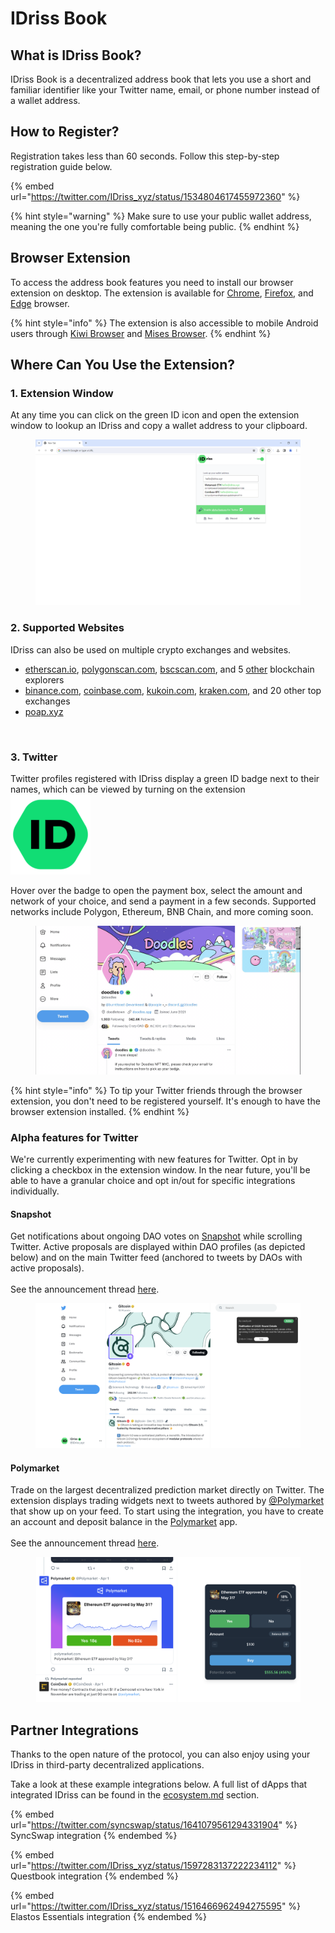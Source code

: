 # IDriss Book

## What is IDriss Book?

IDriss Book is a decentralized address book that lets you use a short and familiar identifier like your Twitter name, email, or phone number instead of a wallet address.

## How to Register?

Registration takes less than 60 seconds. Follow this step-by-step registration guide below.

{% embed url="https://twitter.com/IDriss_xyz/status/1534804617455972360" %}

{% hint style="warning" %}
Make sure to use your public wallet address, meaning the one you're fully comfortable being public.
{% endhint %}

## Browser Extension

To access the address book features you need to install our browser extension on desktop. The extension is available for [Chrome](https://chrome.google.com/webstore/detail/idriss/fghhpjoffbgecjikiipbkpdakfmkbmig), [Firefox](https://addons.mozilla.org/en-US/firefox/addon/idriss-crypto/?utm\_source=addons.mozilla.org\&utm\_medium=referral\&utm\_content=search), and [Edge](https://microsoftedge.microsoft.com/addons/detail/idriss/jgnmbeoapdbocaajhmfjhldhcpngfiol) browser.&#x20;

{% hint style="info" %}
The extension is also accessible to mobile Android users through [Kiwi Browser](https://kiwibrowser.com/) and [Mises Browser](https://www.mises.site/).&#x20;
{% endhint %}

## Where Can You Use the Extension?

### 1. Extension Window

At any time you can click on the green ID icon and open the extension window to lookup an IDriss and copy a wallet address to your clipboard.

<figure><img src="../.gitbook/assets/Extension_Window.png" alt=""><figcaption></figcaption></figure>

### 2. Supported Websites

IDriss can also be used on multiple crypto exchanges and websites.

* [etherscan.io](https://etherscan.io/), [polygonscan.com](https://polygonscan.com/), [bscscan.com](https://www.bscscan.com/), and 5 [other](https://twitter.com/IDriss\_xyz/status/1554089644123426818) blockchain explorers
* [binance.com](https://www.binance.com/en), [coinbase.com](https://www.coinbase.com/), [kukoin.com](https://www.kucoin.com/), [kraken.com](https://www.kraken.com/), and 20 other top exchanges
* [poap.xyz](https://poap.xyz/)

<figure><img src="../.gitbook/assets/blockchain-scans.gif" alt=""><figcaption></figcaption></figure>

### 3. Twitter

Twitter profiles registered with IDriss display a green ID badge next to their names, which can be viewed by turning on the extension <img src="../.gitbook/assets/icon128.png" alt="" data-size="line">&#x20;

Hover over the badge to open the payment box, select the amount and network of your choice, and send a payment in a few seconds. Supported networks include Polygon, Ethereum, BNB Chain, and more coming soon.

<div align="center">

<figure><img src="../.gitbook/assets/Tipping with IDriss on Twitter.gif" alt=""><figcaption></figcaption></figure>

</div>

{% hint style="info" %}
To tip your Twitter friends through the browser extension, you don't need to be registered yourself. It's enough to have the browser extension installed.
{% endhint %}

### Alpha features for Twitter

We're currently experimenting with new features for Twitter. Opt in by clicking a checkbox in the extension window. In the near future, you'll be able to have a granular choice and opt in/out for specific integrations individually.

#### Snapshot

Get notifications about ongoing DAO votes on [Snapshot](https://snapshot.org/) while scrolling Twitter. Active proposals are displayed within DAO profiles (as depicted below) and on the main Twitter feed (anchored to tweets by DAOs with active proposals).\
\
See the announcement thread [here](https://twitter.com/IDriss\_xyz/status/1761049574691819798).

<figure><img src="../.gitbook/assets/IDriss_Snapshot.PNG" alt=""><figcaption></figcaption></figure>

#### Polymarket

Trade on the largest decentralized prediction market directly on Twitter. The extension displays trading widgets next to tweets authored by [@Polymarket](https://twitter.com/Polymarket) that show up on your feed. To start using the integration, you have to create an account and deposit balance in the [Polymarket](https://polymarket.com/) app.\
\
See the announcement thread [here](https://twitter.com/IDriss\_xyz/status/1780582103396266085). &#x20;

<figure><img src="../.gitbook/assets/Polymarket_IDriss_3_with_amount_100.PNG" alt=""><figcaption></figcaption></figure>

## Partner Integrations

Thanks to the open nature of the protocol, you can also enjoy using your IDriss in third-party decentralized applications.&#x20;

Take a look at these example integrations below. A full list of dApps that integrated IDriss can be found in the [ecosystem.md](ecosystem.md "mention") section.

{% embed url="https://twitter.com/syncswap/status/1641079561294331904" %}
SyncSwap integration
{% endembed %}

{% embed url="https://twitter.com/IDriss_xyz/status/1597283137222234112" %}
Questbook integration
{% endembed %}

{% embed url="https://twitter.com/IDriss_xyz/status/1516466962494275595" %}
Elastos Essentials integration
{% endembed %}
